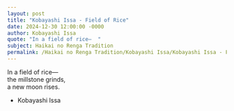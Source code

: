 ```yaml
---
layout: post
title: "Kobayashi Issa - Field of Rice"
date: 2024-12-30 12:00:00 -0000
author: Kobayashi Issa
quote: "In a field of rice—  "
subject: Haikai no Renga Tradition
permalink: /Haikai no Renga Tradition/Kobayashi Issa/Kobayashi Issa - Field of Rice
---
```


In a field of rice—  
the millstone grinds,  
a new moon rises.

- Kobayashi Issa
